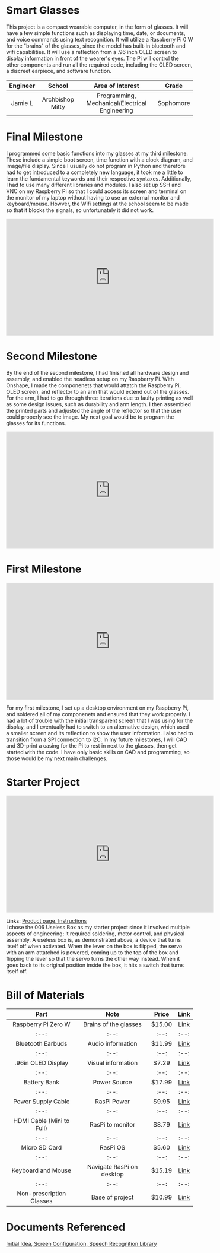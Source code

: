 # Smart Glasses
This project is a compact wearable computer, in the form of glasses. It will have a few simple functions such as displaying time, date, or documents, and voice commands using text recognition. It will utilize a Raspberry Pi 0 W for the "brains" of the glasses, since the model has built-in bluetooth and wifi capabilities. It will use a reflection from a .96 inch OLED screen to display information in front of the wearer's eyes. The Pi will control the other components and run all the required code, including the OLED screen, a discreet earpiece, and software function. 

| **Engineer** | **School** | **Area of Interest** | **Grade** |
|:--:|:--:|:--:|:--:|
| Jamie L | Archbishop Mitty | Programming, Mechanical/Electrical Engineering | Sophomore

<!---**Replace the BlueStamp logo below with an image of yourself and your completed project. Follow the guide [here](https://tomcam.github.io/least-github-pages/adding-images-github-pages-site.html) if you need help.**

![Headstone Image](logo.svg)--->
  
# Final Milestone
I programmed some basic functions into my glasses at my third milestone. These include a simple boot screen, time function with a clock diagram, and image/file display. Since I usually do not program in Python and therefore had to get introduced to a completely new language, it took me a little to learn the fundamental keywords and their respective syntaxes. Additionally, I had to use many different libraries and modules. I also set up SSH and VNC on my Raspberry Pi so that I could access its screen and terminal on the monitor of my laptop without having to use an external monitor and keyboard/mouse. Howver, the Wifi settings at the school seem to be made so that it blocks the signals, so unfortunately it did not work. 

<iframe width="560" height="315" src="https://www.youtube.com/embed/8OlgK4KyGKg" title="YouTube video player" frameborder="0" allow="accelerometer; autoplay; clipboard-write; encrypted-media; gyroscope; picture-in-picture; web-share" allowfullscreen></iframe>

# Second Milestone
By the end of the second milestone, I had finished all hardware design and assembly, and enabled the headless setup on my Raspberry Pi. With Onshape, I made the componenets that would attatch the Raspberry Pi, OLED screen, and reflector to an arm that would extend out of the glasses. For the arm, I had to go through three iterations due to faulty printing as well as some design issues, such as durability and arm length. I then assembled the printed parts and adjusted the angle of the reflector so that the user could properly see the image. My next goal would be to program the glasses for its functions.

<iframe width="560" height="315" src="https://www.youtube.com/embed/AWz9-APTujE" title="YouTube video player" frameborder="0" allow="accelerometer; autoplay; clipboard-write; encrypted-media; gyroscope; picture-in-picture; web-share" allowfullscreen></iframe>

# First Milestone

<iframe width="560" height="315" src="https://www.youtube.com/embed/QWJzpe3_Zj4" title="YouTube video player" frameborder="0" allow="accelerometer; autoplay; clipboard-write; encrypted-media; gyroscope; picture-in-picture; web-share" allowfullscreen></iframe>

For my first milestone, I set up a desktop environment on my Raspberry Pi, and soldered all of my componenets and ensured that they work properly. I had a lot of trouble with the initial transparent screen that I was using for the display, and I eventually had to switch to an alternative design, which used a smaller screen and its reflection to show the user information. I also had to transition from a SPI connection to I2C. In my future milestones, I will CAD and 3D-print a casing for the Pi to rest in next to the glasses, then get started with the code. I have only basic skills on CAD and programming, so those would be my next main challenges.

# Starter Project

<iframe width="560" height="315" src="https://www.youtube.com/embed/zXdnlKfFbyw" title="YouTube video player" frameborder="0" allow="accelerometer; autoplay; clipboard-write; encrypted-media; gyroscope; picture-in-picture; web-share" allowfullscreen></iframe>

Links: <a href = "https://www.makershed.com/products/the-useless-machine-kit-soldering"> Product page, </a> <a href = "http://www.spikenzielabs.com/Downloadables/uselessmachine/Useless-Machine-Soldering-Edition.pdf"> Instructions </a> <br>
I chose the 006 Useless Box as my starter project since it involved multiple aspects of engineering; it required soldering, motor control, and physical assembly. A useless box is, as demonstrated above, a device that turns itself off when activated. When the lever on the box is flipped, the servo with an arm attatched is powered, coming up to the top of the box and flipping the lever so that the servo turns the other way instead. When it goes back to its original position inside the box, it hits a switch that turns itself off. 

<!--# Schematics 
Here's where you'll put images of your schematics. [Tinkercad](https://www.tinkercad.com/blog/official-guide-to-tinkercad-circuits) and [Fritzing](https://fritzing.org/learning/) are both great resoruces to create professional schematic diagrams, though BSE recommends Tinkercad becuase it can be done easily and for free in the browser. 

# Code
Here's where you'll put your code. The syntax below places it into a block of code. Follow the guide [here]([url](https://www.markdownguide.org/extended-syntax/)) to learn how to customize it to your project needs. -->

<!---```python
print("Hello World!")
```--->

# Bill of Materials

| **Part** | **Note** | **Price** | **Link** |
|:--:|:--:|:--:|:--:|
| Raspberry Pi Zero W | Brains of the glasses | $15.00 | <a href="https://www.pishop.us/product/raspberry-pi-zero-w/"> Link </a> |
|:--:|:--:|:--:|:--:|
| Bluetooth Earbuds | Audio information | $11.99 | <a href="https://www.amazon.com/BEBEN-Wireless-Bluetooth-Headphones-Waterproof/dp/B09SFZ7JZ8/"> Link </a> |
|:--:|:--:|:--:|:--:|
| .96in OLED Display | Visual information | $7.29 | <a href="https://www.amazon.com/HiLetgo-Serial-128X64-Display-Color/dp/B06XRCQZRX/ref=asc_df_B06XRBTBTB/?tag=&linkCode=df0&hvadid=312232463708&hvpos=&hvnetw=g&hvrand=18168632221262009846&hvpone=&hvptwo=&hvqmt=&hvdev=c&hvdvcmdl=&hvlocint=&hvlocphy=9032171&hvtargid=pla-563271619351&ref=&adgrpid=57656765450&th=1"> Link </a> |
|:--:|:--:|:--:|:--:|
| Battery Bank | Power Source | $17.99 | <a href="https://www.amazon.com/Anker-PowerCore-Ultra-Compact-High-Speed-Technology/dp/B01CU1EC6Y"> Link </a> |
|:--:|:--:|:--:|:--:|
| Power Supply Cable | RasPi Power | $9.95 | <a href="https://www.amazon.com/CanaKit-Raspberry-Supply-Adapter-Listed/dp/B00MARDJZ4"> Link </a> |
|:--:|:--:|:--:|:--:|
| HDMI Cable (Mini to Full) | RasPi to monitor | $8.79 | <a href="https://www.amazon.com/AmazonBasics-High-Speed-Mini-HDMI-Adapter-Cable/dp/B014I8UEGY/"> Link </a> |
|:--:|:--:|:--:|:--:|
| Micro SD Card | RasPi OS | $5.60 | <a href="hhttps://www.amazon.com/Center-Memory-Adapter-Mobile-Storage/dp/B09MC3MKYS"> Link </a> |
|:--:|:--:|:--:|:--:|
| Keyboard and Mouse | Navigate RasPi on desktop | $15.19 | <a href="https://www.amazon.com/Rii-Ultra-slim-Wireless-Multimedia-Raspberry/dp/B07BF3LFN3"> Link </a> |
|:--:|:--:|:--:|:--:|
| Non-prescription Glasses | Base of project | $10.99 | <a href="https://www.amazon.com/GQUEEN-201512-Fashion-Rectangular-Glasses/dp/B00ZRD1MEI/"> Link </a> |

# Documents Referenced

<a href = "https://www.instructables.com/Smart-Glasses-V2/"> Initial Idea, </a> <a href = "https://www.raspberrypi-spy.co.uk/2018/04/i2c-oled-display-module-with-raspberry-pi/"> Screen Configuration, </a> <a href = "https://www.hackster.io/petewarden/recognizing-speech-with-a-raspberry-pi-50b0e6"> Speech Recognition Library </a>

<!---# Other Resources/Examples
One of the best parts about Github is that you can view how other people set up their own work. Here are some past BSE portfolios that are awesome examples. You can view how they set up their portfolio, and you can view their index.md files to understand how they implemented different portfolio components.
- [Example 1](https://trashytuber.github.io/YimingJiaBlueStamp/)
- [Example 2](https://sviatil0.github.io/Sviatoslav_BSE/)
- [Example 3](https://arneshkumar.github.io/arneshbluestamp/)

To watch the BSE tutorial on how to create a portfolio, click here.--->
